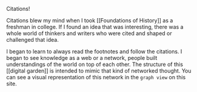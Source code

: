 Citations! 

Citations blew my mind when I took [[Foundations of History]] as a freshman in college. If I found an idea that was interesting, there was a whole world of thinkers and writers who were cited and shaped or challenged that idea. 

I began to learn to always read the footnotes and follow the citations. I began to see knowledge as a web or a network, people built understandings of the world on top of each other. The structure of this [[digital garden]] is intended to mimic that kind of networked thought. You can see a visual representation of this network in the ```graph view``` on this site.
